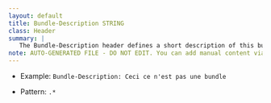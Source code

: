 ```yaml
---
layout: default
title: Bundle-Description STRING
class: Header
summary: |
   The Bundle-Description header defines a short description of this bundle..
note: AUTO-GENERATED FILE - DO NOT EDIT. You can add manual content via same filename in ext folder. 
---
```


- Example: `Bundle-Description: Ceci ce n'est pas une bundle`

- Pattern: `.*`

<!-- Manual content from: ext/bundle_description.md --><br /><br />
	
